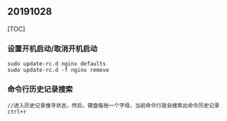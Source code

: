 ## 20191028

[TOC]

### 设置开机启动/取消开机启动

```
sudo update-rc.d nginx defaults
sudo update-rc.d -f nginx remove
```

### 命令行历史记录搜索

```
//进入历史记录搜寻状态，然后，键盘每按一个字母，当前命令行就会搜索出命令历史记录
ctrl+r
```

